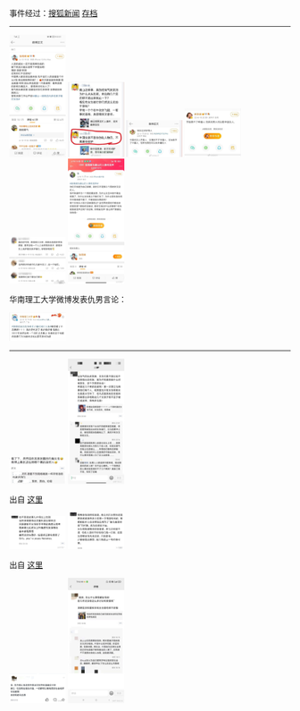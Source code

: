 事件经过：[搜狐新闻](https://news.sina.com.cn/c/2022-06-11/doc-imizirau7747129.shtml) [存档](https://web.archive.org/web/20220611105023/https://news.sina.com.cn/c/2022-06-11/doc-imizirau7747129.shtml)

------

<img src="v2-2d8b45eea78fb47871287b4f3d15e1d5_r.jpeg" width=20%>
<img src="v2-1e05ca2bddbb5c9ab4ac764faf95cd1b_r.jpeg" width=20%>
<img src="v2-2a2d405ec6162f7dc5f1a869e0b2af98_1440w.jpeg" width=20%>
<img src="v2-d2e28dddcc3760f6bd51af9c3ac2c700_r.jpeg" width=20%>
<img src="v2-716b62e9ffd5af9dfea8646c98cf475b_r.jpeg" width=20%>
<img src="v2-ada9d03f29a3cffe3706ac981a3b643c_r.jpeg" width=20%>

华南理工大学微博发表仇男言论：

<img src="v2-7fb972fdd8bea37cebb7bf30b5cef4d6_1440w.jpeg" width=20%>

------

<img src="v2-c73cd6886100cc126f929aea69b55334_r.jpeg" width=20%>
<img src="v2-e06f678f2a01537d6d951404eab8a4e9_r.jpeg" width=20%>

出自 [这里](https://www.zhihu.com/question/537172589/answer/2524772045)

<img src="v2-7e9dc870b1d6effd58f897c044fdb793_r.jpeg" width=20%>
<img src="v2-058aa34d07d27028190e16c5e7a57cca_r.jpeg" width=20%>

出自 [这里](https://www.zhihu.com/question/537293297/answer/2525412235)

<img src="v2-046b59e050c08c2866d28ffa1e1465f0_1440w.jpeg" width=20%>
<img src="v2-4cfa396caa7bdc3db3717532153aa7c3_1440w.jpeg" width=20%>